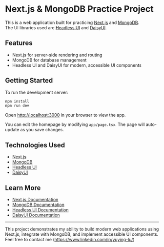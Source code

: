 # Next.js & MongoDB Practice Project

This is a web application built for practicing [Next.js](https://nextjs.org) and [MongoDB](https://www.mongodb.com/).  
The UI libraries used are [Headless UI](https://headlessui.com/) and [DaisyUI](https://daisyui.com/).

## Features

- Next.js for server-side rendering and routing
- MongoDB for database management
- Headless UI and DaisyUI for modern, accessible UI components

## Getting Started

To run the development server:

```bash
npm install
npm run dev
```

Open [http://localhost:3000](http://localhost:3000) in your browser to view the app.

You can edit the homepage by modifying `app/page.tsx`. The page will auto-update as you save changes.

## Technologies Used

- [Next.js](https://nextjs.org/)
- [MongoDB](https://www.mongodb.com/)
- [Headless UI](https://headlessui.com/)
- [DaisyUI](https://daisyui.com/)

## Learn More

- [Next.js Documentation](https://nextjs.org/docs)
- [MongoDB Documentation](https://www.mongodb.com/docs/)
- [Headless UI Documentation](https://headlessui.com/)
- [DaisyUI Documentation](https://daisyui.com/docs/)

---

This project demonstrates my ability to build modern web applications using Next.js, integrate with MongoDB, and implement accessible UI components.  
Feel free to contact me (https://www.linkedin.com/in/yuying-lu/)